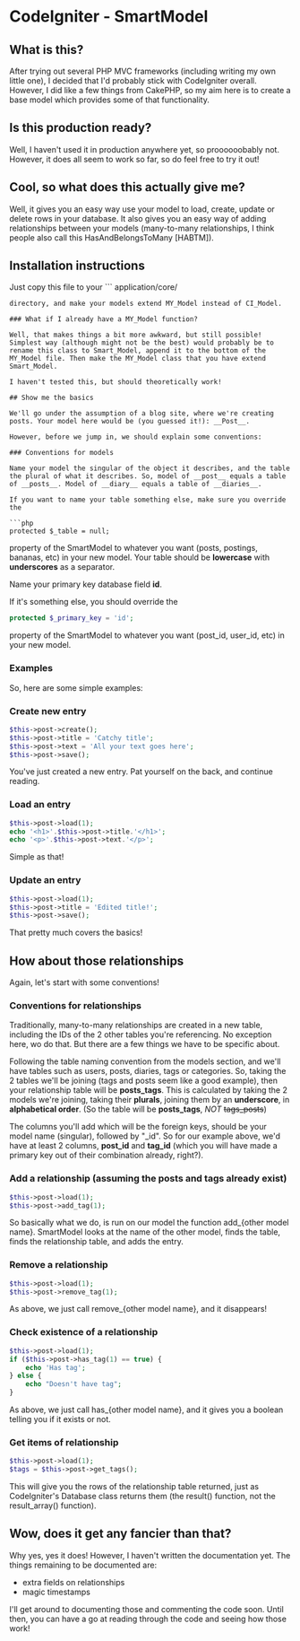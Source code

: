 # CodeIgniter - SmartModel

## What is this?

After trying out several PHP MVC frameworks (including writing my own little one), I decided that I'd probably stick with CodeIgniter overall. However, I did like a few things from CakePHP, so my aim here is to create a base model which provides some of that functionality.

## Is this production ready?

Well, I haven't used it in production anywhere yet, so proooooobably not. However, it does all seem to work so far, so do feel free to try it out!

## Cool, so what does this actually give me?

Well, it gives you an easy way use your model to load, create, update or delete rows in your database. It also gives you an easy way of adding relationships between your models (many-to-many relationships, I think people also call this HasAndBelongsToMany [HABTM]).

## Installation instructions

Just copy this file to your ```
application/core/
```
directory, and make your models extend MY_Model instead of CI_Model.

### What if I already have a MY_Model function?

Well, that makes things a bit more awkward, but still possible! Simplest way (although might not be the best) would probably be to rename this class to Smart_Model, append it to the bottom of the MY_Model file. Then make the MY_Model class that you have extend Smart_Model.

I haven't tested this, but should theoretically work!

## Show me the basics

We'll go under the assumption of a blog site, where we're creating posts. Your model here would be (you guessed it!): __Post__.

However, before we jump in, we should explain some conventions:

### Conventions for models

Name your model the singular of the object it describes, and the table the plural of what it describes. So, model of __post__ equals a table of __posts__. Model of __diary__ equals a table of __diaries__.

If you want to name your table something else, make sure you override the

```php
protected $_table = null;
```

property of the SmartModel to whatever you want (posts, postings, bananas, etc) in your new model. Your table should be __lowercase__ with __underscores__ as a separator.

Name your primary key database field __id__.

If it's something else, you should override the

```php
protected $_primary_key = 'id';
```

property of the SmartModel to whatever you want (post_id, user_id, etc) in your new model.

### Examples

So, here are some simple examples:

### Create new entry

```php
$this->post->create();
$this->post->title = 'Catchy title';
$this->post->text = 'All your text goes here';
$this->post->save();
```

You've just created a new entry. Pat yourself on the back, and continue reading.

### Load an entry
```php
$this->post->load(1);
echo '<h1>'.$this->post->title.'</h1>';
echo '<p>'.$this->post->text.'</p>';
```

Simple as that!

### Update an entry

```php
$this->post->load(1);
$this->post->title = 'Edited title!';
$this->post->save();
```

That pretty much covers the basics!

## How about those relationships

Again, let's start with some conventions!

### Conventions for relationships

Traditionally, many-to-many relationships are created in a new table, including the IDs of the 2 other tables you're referencing. No exception here, wo do that. But there are a few things we have to be specific about.

Following the table naming convention from the models section, and we'll have tables such as users, posts, diaries, tags or categories. So, taking the 2 tables we'll be joining (tags and posts seem like a good example), then your relationship table will be __posts_tags__. This is calculated by taking the 2 models we're joining, taking their __plurals__, joining them by an __underscore__, in __alphabetical order__. (So the table will be __posts_tags__, _NOT_ ~~tags_posts~~)

The columns you'll add which will be the foreign keys, should be your model name (singular), followed by "\_id". So for our example above, we'd have at least 2 columns, __post_id__ and __tag_id__ (which you will have made a primary key out of their combination already, right?).

### Add a relationship (assuming the posts and tags already exist)

```php
$this->post->load(1);
$this->post->add_tag(1);
```

So basically what we do, is run on our model the function add_{other model name}. SmartModel looks at the name of the other model, finds the table, finds the relationship table, and adds the entry.

### Remove a relationship

```php
$this->post->load(1);
$this->post->remove_tag(1);
```

As above, we just call remove_{other model name}, and it disappears!

### Check existence of a relationship

```php
$this->post->load(1);
if ($this->post->has_tag(1) == true) {
    echo 'Has tag';
} else {
    echo "Doesn't have tag";
}
```

As above, we just call has_{other model name}, and it gives you a boolean telling you if it exists or not.

### Get items of relationship

```php
$this->post->load(1);
$tags = $this->post->get_tags();
```

This will give you the rows of the relationship table returned, just as CodeIgniter's Database class returns them (the result() function, not the result_array() function).

## Wow, does it get any fancier than that?

Why yes, yes it does! However, I haven't written the documentation yet. The things remaining to be documented are:

* extra fields on relationships
* magic timestamps

I'll get around to documenting those and commenting the code soon. Until then, you can have a go at reading through the code and seeing how those work!